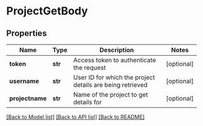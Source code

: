 # ProjectGetBody

## Properties
Name | Type | Description | Notes
------------ | ------------- | ------------- | -------------
**token** | **str** | Access token to authenticate the request | [optional] 
**username** | **str** | User ID for which the project details are being retrieved | [optional] 
**projectname** | **str** | Name of the project to get details for | [optional] 

[[Back to Model list]](../README.md#documentation-for-models) [[Back to API list]](../README.md#documentation-for-api-endpoints) [[Back to README]](../README.md)


